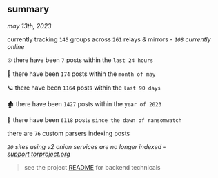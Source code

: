 
## summary
_may 13th, 2023_

currently tracking `145` groups across `261` relays & mirrors - _`108` currently online_

⏲ there have been `7` posts within the `last 24 hours`

🦈 there have been `174` posts within the `month of may`

🪐 there have been `1164` posts within the `last 90 days`

🏚 there have been `1427` posts within the `year of 2023`

🦕 there have been `6118` posts `since the dawn of ransomwatch`

there are `76` custom parsers indexing posts

_`20` sites using v2 onion services are no longer indexed - [support.torproject.org](https://support.torproject.org/onionservices/v2-deprecation/)_

> see the project [README](https://github.com/joshhighet/ransomwatch#ransomwatch--) for backend technicals

